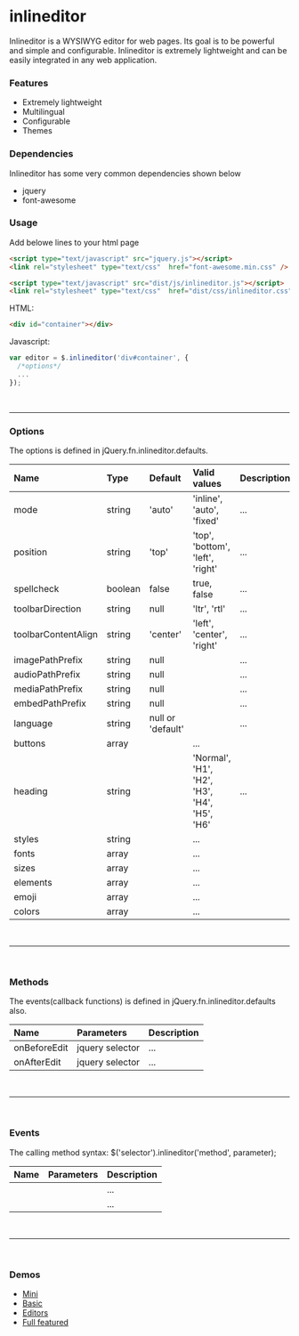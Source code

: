 # inlineditor
Inlineditor is a WYSIWYG editor for web pages. Its goal is to be powerful and simple and configurable. Inlineditor is extremely lightweight and can be easily integrated in any web application.



### Features
- Extremely lightweight
- Multilingual
- Configurable
- Themes



### Dependencies
Inlineditor has some very common dependencies shown below
- jquery
- font-awesome



### Usage

Add belowe lines to your html page
```html
<script type="text/javascript" src="jquery.js"></script>
<link rel="stylesheet" type="text/css"  href="font-awesome.min.css" />

<script type="text/javascript" src="dist/js/inlineditor.js"></script>
<link rel="stylesheet" type="text/css"  href="dist/css/inlineditor.css" />
```

HTML:
```html
<div id="container"></div>
```

Javascript:
```javascript
var editor = $.inlineditor('div#container', {
  /*options*/
  ...
});
```

<br />

----------------------------------------------

### Options
The options is defined in jQuery.fn.inlineditor.defaults.

|Name  |Type    |Default |Valid values             |Description |
|:-----|:-------|:-------|:------------------------|:-----------|
|mode  |string  |'auto'  |'inline', 'auto', 'fixed'|...|
|position|string  |'top'  |'top', 'bottom', 'left', 'right'|...|
|spellcheck|boolean  |false  |true, false|...|
|toolbarDirection|string  |null  |'ltr', 'rtl'|...|
|toolbarContentAlign|string  |'center'  |'left', 'center', 'right'|...|
|imagePathPrefix|string  |null  | |...|
|audioPathPrefix|string  |null  | |...|
|mediaPathPrefix|string  |null  | |...|
|embedPathPrefix|string  |null  | |...|
|language|string  |null or 'default'  | |...|
|buttons|array  | |...|
|heading|string  | |'Normal', 'H1', 'H2', 'H3', 'H4', 'H5', 'H6'|...|
|styles|string  | |...|
|fonts|array  | |...|
|sizes|array  | |...|
|elements|array  | |...|
|emoji|array  | |...|
|colors|array  | |...|

<br />

----------------------------------------------

<br />

### Methods
The events(callback functions) is defined in jQuery.fn.inlineditor.defaults also.

|Name          |Parameters      |Description |
|:-------------|:---------------|:-----------|
|onBeforeEdit  |jquery selector |...         |
|onAfterEdit   |jquery selector |...         |


<br />

----------------------------------------------

<br />


### Events
The calling method syntax: $('selector').inlineditor('method', parameter);

|Name          |Parameters      |Description |
|:-------------|:---------------|:-----------|
|  | |...         |
|  | |...         |


<br />

----------------------------------------------

<br />

### Demos
- [Mini](https://mjahmadi.github.io/inlineditor/demos/mini.html)
- [Basic](https://mjahmadi.github.io/inlineditor/demos/basic.html)
- [Editors](https://mjahmadi.github.io/inlineditor/demos/editors.html)
- [Full featured](https://mjahmadi.github.io/inlineditor/demos/full.html)

